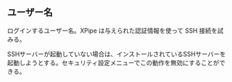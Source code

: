 ## ユーザー名

ログインするユーザー名。XPipe は与えられた認証情報を使って SSH 接続を試みる。

SSHサーバーが起動していない場合は、インストールされているSSHサーバーを起動しようとする。セキュリティ設定メニューでこの動作を無効にすることができる。
